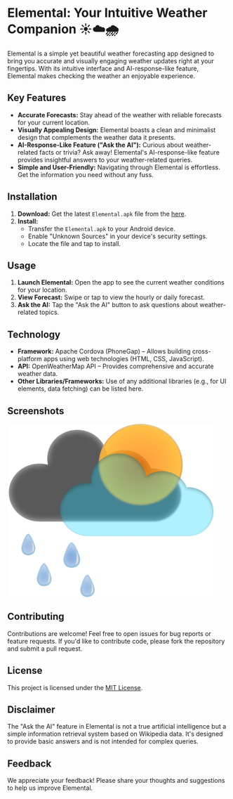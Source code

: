 # Elemental: Your Intuitive Weather Companion ☀️☁️🌧️

Elemental is a simple yet beautiful weather forecasting app designed to bring you accurate and visually engaging weather updates right at your fingertips. With its intuitive interface and AI-response-like feature, Elemental makes checking the weather an enjoyable experience.

## Key Features

*   **Accurate Forecasts:** Stay ahead of the weather with reliable forecasts for your current location.
*   **Visually Appealing Design:** Elemental boasts a clean and minimalist design that complements the weather data it presents.
*   **AI-Response-Like Feature ("Ask the AI"):** Curious about weather-related facts or trivia? Ask away! Elemental's AI-response-like feature provides insightful answers to your weather-related queries.
*   **Simple and User-Friendly:**  Navigating through Elemental is effortless. Get the information you need without any fuss.

## Installation

1.  **Download:** Get the latest `Elemental.apk` file from the [here](https://github.com/TheGoodUser/Elemental/tree/main/downloads).
2.  **Install:**
    *   Transfer the `Elemental.apk` to your Android device.
    *   Enable "Unknown Sources" in your device's security settings.
    *   Locate the file and tap to install.

## Usage

1.  **Launch Elemental:** Open the app to see the current weather conditions for your location.
2.  **View Forecast:** Swipe or tap to view the hourly or daily forecast.
3.  **Ask the AI:** Tap the "Ask the AI" button to ask questions about weather-related topics.

## Technology

*   **Framework:** Apache Cordova (PhoneGap) – Allows building cross-platform apps using web technologies (HTML, CSS, JavaScript).
*   **API:** OpenWeatherMap API – Provides comprehensive and accurate weather data.
*   **Other Libraries/Frameworks:**  Use of any additional libraries (e.g., for UI elements, data fetching) can be listed here.

## Screenshots

![Elemental-logo](https://raw.githubusercontent.com/TheGoodUser/Elemental/main/ss-n-mp4/elemental-logo.png)

## Contributing

Contributions are welcome! Feel free to open issues for bug reports or feature requests. If you'd like to contribute code, please fork the repository and submit a pull request.

## License

This project is licensed under the [MIT License](LICENSE).

## Disclaimer

The "Ask the AI" feature in Elemental is not a true artificial intelligence but a simple information retrieval system based on Wikipedia data. It's designed to provide basic answers and is not intended for complex queries.

## Feedback

We appreciate your feedback! Please share your thoughts and suggestions to help us improve Elemental.
